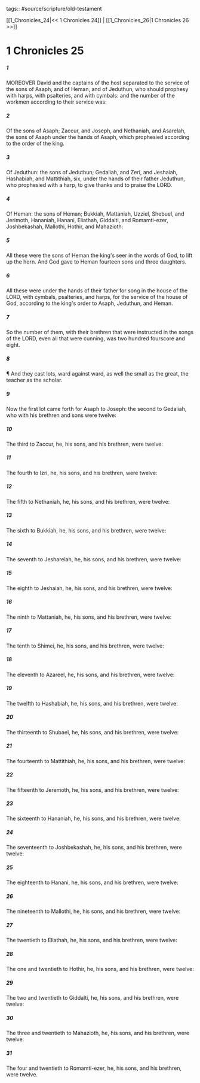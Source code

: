 tags:: #source/scripture/old-testament

[[1_Chronicles_24|<< 1 Chronicles 24]] | [[1_Chronicles_26|1 Chronicles 26 >>]]

# 1 Chronicles 25

##### 1

MOREOVER David and the captains of the host separated to the service of the sons of Asaph, and of Heman, and of Jeduthun, who should prophesy with harps, with psalteries, and with cymbals: and the number of the workmen according to their service was:

##### 2

Of the sons of Asaph; Zaccur, and Joseph, and Nethaniah, and Asarelah, the sons of Asaph under the hands of Asaph, which prophesied according to the order of the king.

##### 3

Of Jeduthun: the sons of Jeduthun; Gedaliah, and Zeri, and Jeshaiah, Hashabiah, and Mattithiah, six, under the hands of their father Jeduthun, who prophesied with a harp, to give thanks and to praise the LORD.

##### 4

Of Heman: the sons of Heman; Bukkiah, Mattaniah, Uzziel, Shebuel, and Jerimoth, Hananiah, Hanani, Eliathah, Giddalti, and Romamti-ezer, Joshbekashah, Mallothi, Hothir, and Mahazioth:

##### 5

All these were the sons of Heman the king's seer in the words of God, to lift up the horn. And God gave to Heman fourteen sons and three daughters.

##### 6

All these were under the hands of their father for song in the house of the LORD, with cymbals, psalteries, and harps, for the service of the house of God, according to the king's order to Asaph, Jeduthun, and Heman.

##### 7

So the number of them, with their brethren that were instructed in the songs of the LORD, even all that were cunning, was two hundred fourscore and eight.

##### 8

¶ And they cast lots, ward against ward, as well the small as the great, the teacher as the scholar.

##### 9

Now the first lot came forth for Asaph to Joseph: the second to Gedaliah, who with his brethren and sons were twelve:

##### 10

The third to Zaccur, he, his sons, and his brethren, were twelve:

##### 11

The fourth to Izri, he, his sons, and his brethren, were twelve:

##### 12

The fifth to Nethaniah, he, his sons, and his brethren, were twelve:

##### 13

The sixth to Bukkiah, he, his sons, and his brethren, were twelve:

##### 14

The seventh to Jesharelah, he, his sons, and his brethren, were twelve:

##### 15

The eighth to Jeshaiah, he, his sons, and his brethren, were twelve:

##### 16

The ninth to Mattaniah, he, his sons, and his brethren, were twelve:

##### 17

The tenth to Shimei, he, his sons, and his brethren, were twelve:

##### 18

The eleventh to Azareel, he, his sons, and his brethren, were twelve:

##### 19

The twelfth to Hashabiah, he, his sons, and his brethren, were twelve:

##### 20

The thirteenth to Shubael, he, his sons, and his brethren, were twelve:

##### 21

The fourteenth to Mattithiah, he, his sons, and his brethren, were twelve:

##### 22

The fifteenth to Jeremoth, he, his sons, and his brethren, were twelve:

##### 23

The sixteenth to Hananiah, he, his sons, and his brethren, were twelve:

##### 24

The seventeenth to Joshbekashah, he, his sons, and his brethren, were twelve:

##### 25

The eighteenth to Hanani, he, his sons, and his brethren, were twelve:

##### 26

The nineteenth to Mallothi, he, his sons, and his brethren, were twelve:

##### 27

The twentieth to Eliathah, he, his sons, and his brethren, were twelve:

##### 28

The one and twentieth to Hothir, he, his sons, and his brethren, were twelve:

##### 29

The two and twentieth to Giddalti, he, his sons, and his brethren, were twelve:

##### 30

The three and twentieth to Mahazioth, he, his sons, and his brethren, were twelve:

##### 31

The four and twentieth to Romamti-ezer, he, his sons, and his brethren, were twelve.

